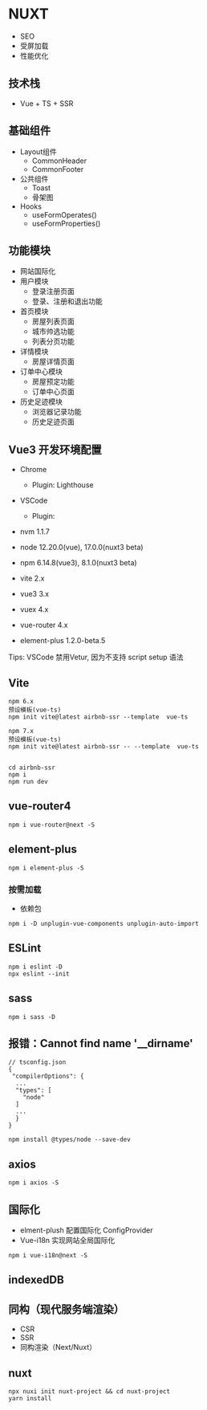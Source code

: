 # NUXT

- SEO
- 受屏加载
- 性能优化

## 技术栈

- Vue + TS + SSR


## 基础组件

- Layout组件
  - CommonHeader
  - CommonFooter
- 公共组件
  - Toast
  - 骨架图
- Hooks
  - useFormOperates()
  - useFormProperties()

## 功能模块

- 网站国际化
- 用户模块
  - 登录注册页面
  - 登录、注册和退出功能
- 首页模块
  - 房屋列表页面
  - 城市帅选功能
  - 列表分页功能
- 详情模块
  - 房屋详情页面
- 订单中心模块
  - 房屋预定功能
  - 订单中心页面
- 历史足迹模块
  - 浏览器记录功能
  - 历史足迹页面

## Vue3 开发环境配置

- Chrome
  - Plugin: Lighthouse
- VSCode
  - Plugin: 


- nvm 1.1.7
- node 12.20.0(vue), 17.0.0(nuxt3 beta)
- npm 6.14.8(vue3), 8.1.0(nuxt3 beta)
- vite 2.x
- vue3 3.x
- vuex 4.x
- vue-router 4.x
- element-plus 1.2.0-beta.5

Tips: VSCode 禁用Vetur, 因为不支持 script setup  语法

## Vite

```
npm 6.x
预设模板(vue-ts)
npm init vite@latest airbnb-ssr --template  vue-ts

npm 7.x
预设模板(vue-ts)
npm init vite@latest airbnb-ssr -- --template  vue-ts


cd airbnb-ssr
npm i
npm run dev
```


## vue-router4

```
npm i vue-router@next -S
```

## element-plus


```
npm i element-plus -S
```

### 按需加载

- 依赖包
```
npm i -D unplugin-vue-components unplugin-auto-import
```

## ESLint

```
npm i eslint -D
npx eslint --init
```

## sass

```
npm i sass -D
```


## 报错：Cannot find name '__dirname'

```
// tsconfig.json
{
 "compilerOptions": {
  ...
  "types": [
    "node"
  ]
  ...
  }
}

npm install @types/node --save-dev
```

## axios

```
npm i axios -S
```

## 国际化

- elment-plush 配置国际化 ConfigProvider
- Vue-i18n 实现网站全局国际化


```
npm i vue-i18n@next -S
```

## indexedDB


## 同构（现代服务端渲染）

- CSR
- SSR
- 同构渲染（Next/Nuxt）

## nuxt

```
npx nuxi init nuxt-project && cd nuxt-project
yarn install
```
